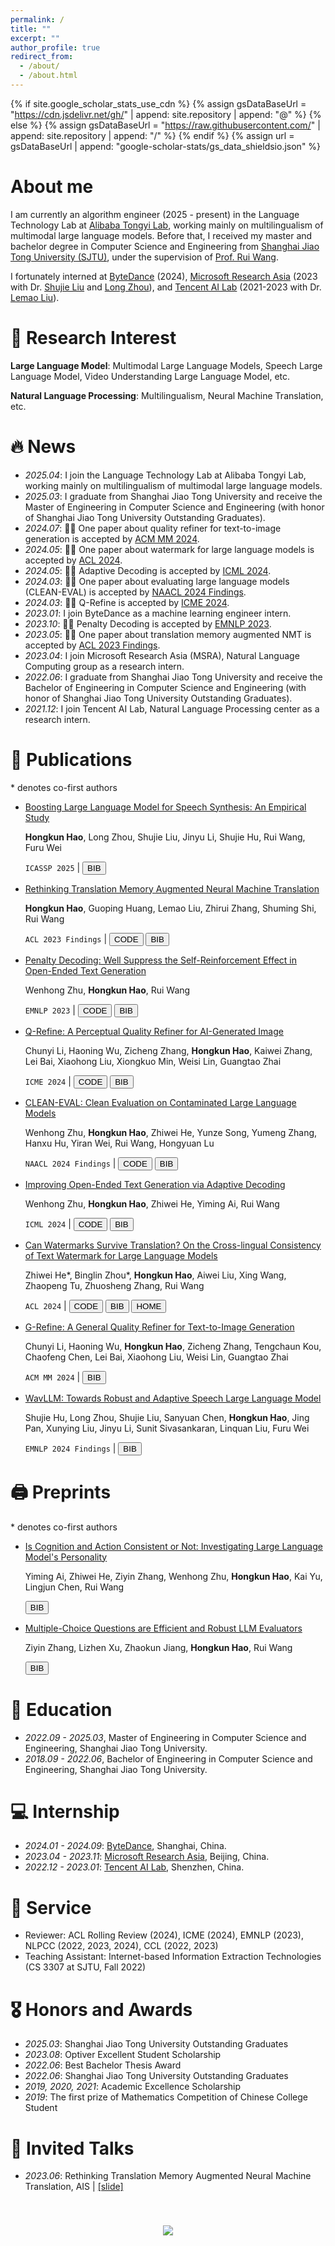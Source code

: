 ```yaml
---
permalink: /
title: ""
excerpt: ""
author_profile: true
redirect_from: 
  - /about/
  - /about.html
---
```


{% if site.google_scholar_stats_use_cdn %}
{% assign gsDataBaseUrl = "https://cdn.jsdelivr.net/gh/" | append: site.repository | append: "@" %}
{% else %}
{% assign gsDataBaseUrl = "https://raw.githubusercontent.com/" | append: site.repository | append: "/" %}
{% endif %}
{% assign url = gsDataBaseUrl | append: "google-scholar-stats/gs_data_shieldsio.json" %}

<span class='anchor' id='about-me'></span>
# About me
I am currently an algorithm engineer (2025 - present)  in the Language Technology Lab at [Alibaba Tongyi Lab](https://tongyi.aliyun.com/), working mainly on multilingualism of multimodal large language models. Before that, I received my master and bachelor degree in Computer Science and Engineering from [Shanghai Jiao Tong University (SJTU)](https://en.sjtu.edu.cn/), under the supervision of [Prof. Rui Wang](https://wangruinlp.github.io/). 

I fortunately interned at [ByteDance](https://www.bytedance.com/en/) (2024), [Microsoft Research Asia](https://www.microsoft.com/en-us/research/lab/microsoft-research-asia/) (2023 with Dr. [Shujie Liu](https://www.microsoft.com/en-us/research/people/shujliu/?from=https://research.microsoft.com/en-us/people/shujliu/&type=exact) and [Long Zhou](https://long-zhou.github.io/)), and [Tencent AI Lab](https://ai.tencent.com/ailab/en/index) (2021-2023 with Dr. [Lemao Liu](https://lemaoliu.github.io/homepage/)).


# 🔬 Research Interest

**Large Language Model**: Multimodal Large Language Models, Speech Large Language Model, Video Understanding Large Language Model, etc.

**Natural Language Processing**: Multilingualism, Neural Machine Translation, etc.


# 🔥 News
- *2025.04*: I join the Language Technology Lab at Alibaba Tongyi Lab, working mainly on multilingualism of multimodal large language models. 
- *2025.03*: I graduate from Shanghai Jiao Tong University and receive the Master of Engineering in Computer Science and Engineering (with honor of Shanghai Jiao Tong University Outstanding Graduates).
- *2024.07*: 🎉🎉 One paper about quality refiner for text-to-image generation is accepted by [ACM MM 2024](https://2024.acmmm.org/).
- *2024.05*: 🎉🎉 One paper about watermark for large language models is accepted by [ACL 2024](https://2024.aclweb.org/).
- *2024.05*: 🎉🎉 Adaptive Decoding is accepted by [ICML 2024](https://icml.cc/Conferences/2024).
- *2024.03*: 🎉🎉 One paper about evaluating large language models (CLEAN-EVAL) is accepted by [NAACL 2024 Findings](https://2024.naacl.org/).
- *2024.03*: 🎉🎉 Q-Refine is accepted by [ICME 2024](https://2024.ieeeicme.org/).
- *2023.01*: I join ByteDance as a machine learning engineer intern.
- *2023.10*: 🎉🎉 Penalty Decoding is accepted by [EMNLP 2023](https://2023.emnlp.org/).
- *2023.05*: 🎉🎉 One paper about translation memory augmented NMT is accepted by [ACL 2023 Findings](https://2023.aclweb.org/).
- *2023.04*: I join Microsoft Research Asia (MSRA), Natural Language Computing group as a research intern.
- *2022.06*: I graduate from Shanghai Jiao Tong University and receive the Bachelor of Engineering in Computer Science and Engineering (with honor of Shanghai Jiao Tong University Outstanding Graduates).
- *2021.12*: I join Tencent AI Lab, Natural Language Processing center as a research intern.



# 📝 Publications 
\* denotes co-first authors
- [Boosting Large Language Model for Speech Synthesis: An Empirical Study](https://arxiv.org/abs/2401.00246.pdf)
  
  **Hongkun Hao**, Long Zhou, Shujie Liu, Jinyu Li, Shujie Hu, Rui Wang, Furu Wei

  ``ICASSP 2025`` \| <button class="copy-btn" data-bib-file="hao2023boosting">BIB</button>


- [Rethinking Translation Memory Augmented Neural Machine Translation](https://aclanthology.org/2023.findings-acl.162/)

  **Hongkun Hao**, Guoping Huang, Lemao Liu, Zhirui Zhang, Shuming Shi, Rui Wang

  ``ACL 2023 Findings`` \| <a href='https://github.com/hongkunhao/translation_memory_augmented_NMT'><button class="code-btn">CODE</button></a> <button class="copy-btn" data-bib-file="hao-etal-2023-rethinking">BIB</button>


- [Penalty Decoding: Well Suppress the Self-Reinforcement Effect in Open-Ended Text Generation](https://aclanthology.org/2023.emnlp-main.78/) 

  Wenhong Zhu, **Hongkun Hao**, Rui Wang

  ``EMNLP 2023`` \| <a href='https://github.com/hongkunhao/penalty_decoding'><button class="code-btn">CODE</button></a> <button class="copy-btn" data-bib-file="zhu-etal-2023-penalty">BIB</button>


- [Q-Refine: A Perceptual Quality Refiner for AI-Generated Image](https://arxiv.org/abs/2401.01117.pdf)
  
  Chunyi Li, Haoning Wu, Zicheng Zhang, **Hongkun Hao**, Kaiwei Zhang, Lei Bai, Xiaohong Liu, Xiongkuo Min, Weisi Lin, Guangtao Zhai
  
  ``ICME 2024`` \| <a href='https://github.com/Q-Future/Q-Refine'><button class="code-btn">CODE</button></a> <button class="copy-btn" data-bib-file="li2024qrefine">BIB</button>


- [CLEAN-EVAL: Clean Evaluation on Contaminated Large Language Models](https://arxiv.org/abs/2311.09154)
  
  Wenhong Zhu, **Hongkun Hao**, Zhiwei He, Yunze Song, Yumeng Zhang, Hanxu Hu, Yiran Wei, Rui Wang, Hongyuan Lu
  
  ``NAACL 2024 Findings`` \| <a href='https://github.com/hongkunhao'><button class="code-btn">CODE</button></a> <button class="copy-btn" data-bib-file="zhu2024cleaneval">BIB</button>


- [Improving Open-Ended Text Generation via Adaptive Decoding](https://arxiv.org/abs/2402.18223)
  
  Wenhong Zhu, **Hongkun Hao**, Zhiwei He, Yiming Ai, Rui Wang

  ``ICML 2024`` \| <a href='https://github.com/hongkunhao/adaptive_decoding'><button class="code-btn">CODE</button></a> <button class="copy-btn" data-bib-file="zhu2024improving">BIB</button>


- [Can Watermarks Survive Translation? On the Cross-lingual Consistency of Text Watermark for Large Language Models](https://arxiv.org/abs/2402.14007)

  Zhiwei He\*, Binglin Zhou\*, **Hongkun Hao**, Aiwei Liu, Xing Wang, Zhaopeng Tu, Zhuosheng Zhang, Rui Wang

  ``ACL 2024`` \| <a href='https://github.com/zwhe99/X-SIR'><button class="code-btn">CODE</button></a> <button class="copy-btn" data-bib-file="he2024can">BIB</button> <a href='https://cross-lingual-watermark.github.io/'><button class="home-btn">HOME</button></a>


- [G-Refine: A General Quality Refiner for Text-to-Image Generation](https://arxiv.org/abs/2404.18343)

  Chunyi Li, Haoning Wu, **Hongkun Hao**, Zicheng Zhang, Tengchaun Kou, Chaofeng Chen, Lei Bai, Xiaohong Liu, Weisi Lin, Guangtao Zhai

  ``ACM MM 2024`` \| <button class="copy-btn" data-bib-file="li2024grefine">BIB</button>


- [WavLLM: Towards Robust and Adaptive Speech Large Language Model](https://arxiv.org/abs/2404.00656)

  Shujie Hu, Long Zhou, Shujie Liu, Sanyuan Chen, **Hongkun Hao**, Jing Pan, Xunying Liu, Jinyu Li, Sunit Sivasankaran, Linquan Liu, Furu Wei

  ``EMNLP 2024 Findings`` \| <button class="copy-btn" data-bib-file="hu2024wavllm">BIB</button>


<span class='anchor' id='preprints'></span>
# 🖨️ Preprints
\* denotes co-first authors
- [Is Cognition and Action Consistent or Not: Investigating Large Language Model's Personality](https://arxiv.org/abs/2402.14679)

  Yiming Ai, Zhiwei He, Ziyin Zhang, Wenhong Zhu, **Hongkun Hao**, Kai Yu, Lingjun Chen, Rui Wang

  <button class="copy-btn" data-bib-file="ai2024cognition">BIB</button>


- [Multiple-Choice Questions are Efficient and Robust LLM Evaluators](https://arxiv.org/abs/2405.11966)

  Ziyin Zhang, Lizhen Xu, Zhaokun Jiang, **Hongkun Hao**, Rui Wang

  <button class="copy-btn" data-bib-file="zhang2024multiplechoice">BIB</button>


# 📖 Education
- *2022.09 - 2025.03*, Master of Engineering in Computer Science and Engineering, Shanghai Jiao Tong University.
- *2018.09 - 2022.06*, Bachelor of Engineering in Computer Science and Engineering, Shanghai Jiao Tong University.


# 💻 Internship
- *2024.01 - 2024.09*: [ByteDance](https://www.bytedance.com/en/), Shanghai, China.
- *2023.04 - 2023.11*: [Microsoft Research Asia](https://www.microsoft.com/en-us/research/lab/microsoft-research-asia/), Beijing, China.
- *2022.12 - 2023.01*: [Tencent AI Lab](https://ai.tencent.com/ailab/en/index), Shenzhen, China.

# 📖 Service
- Reviewer: ACL Rolling Review (2024), ICME (2024), EMNLP (2023), NLPCC (2022, 2023, 2024), CCL (2022, 2023)
- Teaching Assistant: Internet-based Information Extraction Technologies (CS 3307 at SJTU, Fall 2022)


# 🎖 Honors and Awards
- *2025.03*: Shanghai Jiao Tong University Outstanding Graduates
- *2023.08*: Optiver Excellent Student Scholarship
- *2022.06*: Best Bachelor Thesis Award
- *2022.06*: Shanghai Jiao Tong University Outstanding Graduates
- *2019, 2020, 2021*: Academic Excellence Scholarship
- *2019*: The first prize of Mathematics Competition of Chinese College Student 

# 💬 Invited Talks
- *2023.06*: Rethinking Translation Memory Augmented Neural Machine Translation, AIS \| [\[slide\]](talks/AIS/AIS-Spot-3.pdf)





<p align="center" style="padding-top: 40px;"><a href='https://clustrmaps.com/site/1bz3w'  title='Visit tracker'><img src='//clustrmaps.com/map_v2.png?cl=ffffff&w=300&t=tt&d=zQTIbvMowu5vzFhApfVkwyYZZQbVqasooVPCbiwEIlo'/></a></p>

